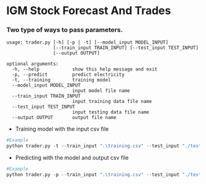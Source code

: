 # IGM Stock Forecast And Trades
### Two type of ways to pass parameters.
```
usage: trader.py [-h] [-p | -t] [--model_input MODEL_INPUT]
                 [--train_input TRAIN_INPUT] [--test_input TEST_INPUT]
                 [--output OUTPUT]

optional arguments:
  -h, --help            show this help message and exit
  -p, --predict         predict electricity
  -t, --training        training model
  --model_input MODEL_INPUT
                        input model file name
  --train_input TRAIN_INPUT
                        input training data file name
  --test_input TEST_INPUT
                        input testing data file name
  --output OUTPUT       output file name

```

* Training model with the input csv file
```python
#Example
python trader.py -t --train_input ".\training.csv" --test_input "./testing.csv" --output "model_n15.h5"
```

* Predicting with the model and output csv file
```python
#Example
python trader.py -p --train_input ".\training.csv" --test_input "./testing.csv" --output "output.csv" --model_input ".\modeln_15.h5"
```